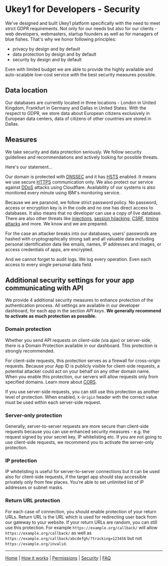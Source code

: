 # Ukey1 for Developers - Security

We've designed and built Ukey1 platform specifically with the need to meet strict GDPR requirements. Not only for our needs but also for our clients - web developers, webmasters, startup founders as well as for managers of blue fishes. That's why we honor following principles:

- privacy by design and by default
- data protection by design and by default
- security by design and by default

Even with limited budget we are able to provide the highly available and auto-scalable low-cost service with the best security measures possible.

## Data location

Our databases are currently located in three locations - London in United Kingdom, Frankfurt in Germany and Dallas in United States. With the respect to GDPR, we store data about European citizens exclusively in European data centers, data of citizens of other countries are stored in Dallas.

## Measures

We take security and data protection seriously. We follow security guidelines and recommendations and actively looking for possible threats.

Here's our statement...

Our domain is protected with [DNSSEC](https://en.wikipedia.org/wiki/Domain_Name_System_Security_Extensions) and it has [HSTS](https://en.wikipedia.org/wiki/HTTP_Strict_Transport_Security) enabled. It means we use secure [HTTPS](https://en.wikipedia.org/wiki/HTTPS) communication only. We also protect our service against [DDoS](https://en.wikipedia.org/wiki/Denial-of-service_attack) attacks using Cloudflare. Availability of our systems is also monitored every minute using IBM's monitoring service.

Because we are paranoid, we follow strict password policy. No password, access or encryption key is in the code and no one has direct access to databases. It also means that no developer can use a copy of live database. There are also other threats like [injections](https://www.owasp.org/index.php/Injection_Flaws), [session hijacking](https://www.owasp.org/index.php/Session_hijacking_attack), [CSRF](https://en.wikipedia.org/wiki/Cross-site_request_forgery), [timing attacks](https://en.wikipedia.org/wiki/Timing_attack) and more. We know and we are prepared.

For the case an attacker breaks into our databases, users' passwords are hashed with cryptographically strong salt and all valuable data including personal identification data like emails, names, IP addresses and images, or access credentials of apps, are encrypted.

And we cannot forget to audit logs. We log every operation. Even each access to every single personal data field.

## Additional security settings for your app communicating with API

We provide 4 additional security measures to enhance protection of the authentication process. All settings are available in our developer dashboard, for each app in the section *API keys*. **We generally recommend to activate as much protection as possible.**

### Domain protection

Whether you send API requests on client-side (via ajax) or server-side, there is a Domain Protection available in our dashboard. This protection is strongly recommended.

For client-side requests, this protection serves as a firewall for cross-origin requests. Because your App ID is publicly visible for client-side requests, a potential attacker could act on your behalf on any other domain name. When you enable this protection, our servers will allow requests only from specified domains. Learn more about [CORS](https://en.wikipedia.org/wiki/Cross-origin_resource_sharing).

If you use server-side requests, you can still use this protection as another level of protection. When enabled, `X-Origin` header with the correct value must be used within each server-side request.

### Server-only protection

Generally, server-to-server requests are more secure than client-side requests because you can use enhanced security measures - e.g. the request signed by your secret key, IP whitelisting etc. If you are not going to use client-side requests, we recommend you to activate the server-only protection.

### IP protection

IP whitelisting is useful for server-to-server connections but it can be used also for client-side requests, if the target app should stay accessible privately only from few places. You're able to set unlimited list of IP addresses or subnet masks.

### Return URL protection

For each case of connection, you should enable protection of your return URLs. Return URL is the URL which is used for redirecting user back from our gateway to your website. If your return URLs are random, you can still use this protection. For example `https://example.org/callback/` will allow `https://example.org/callback/` as well as `https://example.org/callback/abcdefgh/?tracking=123456` but not `https://example.org/invalid`.

-----

[Home](../../README.md) | [How it works](../HowItWorks/README.md) | [Permissions](../Permissions/README.md) | [Security](../Security/README.md) | [FAQ](../FAQ/README.md)
